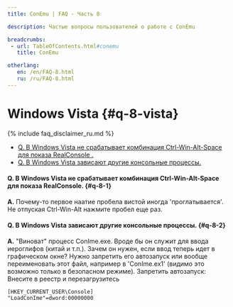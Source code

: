 ```yaml
---
title: ConEmu | FAQ - Часть 8

description: Частые вопросы пользователей о работе с ConEmu

breadcrumbs:
 - url: TableOfContents.html#conemu
   title: ConEmu

otherlang:
   en: /en/FAQ-8.html
   ru: /ru/FAQ-8.html
---
```


# Windows Vista  {#q-8-vista}

{% include faq_disclaimer_ru.md %}

* [Q. В Windows Vista не срабатывает комбинация Ctrl-Win-Alt-Space для показа RealConsole .](#q-8-1)
* [Q. В Windows Vista зависают другие консольные процессы.](#q-8-2)




#### Q. В Windows Vista не срабатывает комбинация Ctrl-Win-Alt-Space для показа RealConsole.   {#q-8-1}

**A.** Почему-то первое наатие пробела вистой иногда 'проглатывается'. Не отпуская Ctrl-Win-Alt нажмите пробел еще раз.




#### Q. В Windows Vista зависают другие консольные процессы.   {#q-8-2}

**A.** "Виноват" процесс ConIme.exe. Вроде бы он служит для ввода иероглифов (китай и т.п.). Зачем он нужен, если ввод теперь идет в графическом окне? Нужно запретить его автозапуск или вообще переименовать этот файл, например в 'ConIme.ex1' (видимо это возможно только в безопасном режиме). Запретить автозапуск: Внесите в реестр и перезагрузитесь

~~~
[HKEY_CURRENT_USER\Console]
"LoadConIme"=dword:00000000
~~~
